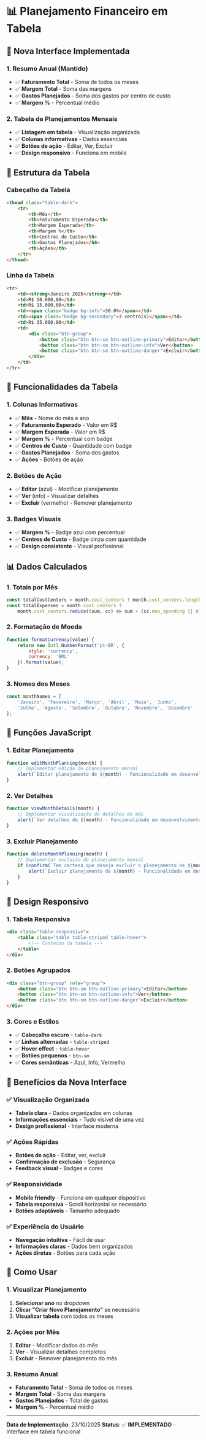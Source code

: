 # 📊 Planejamento Financeiro em Tabela

## 🎯 **Nova Interface Implementada**

### **1. Resumo Anual (Mantido)**
- ✅ **Faturamento Total** - Soma de todos os meses
- ✅ **Margem Total** - Soma das margens
- ✅ **Gastos Planejados** - Soma dos gastos por centro de custo
- ✅ **Margem %** - Percentual médio

### **2. Tabela de Planejamentos Mensais**
- ✅ **Listagem em tabela** - Visualização organizada
- ✅ **Colunas informativas** - Dados essenciais
- ✅ **Botões de ação** - Editar, Ver, Excluir
- ✅ **Design responsivo** - Funciona em mobile

## 🎨 **Estrutura da Tabela**

### **Cabeçalho da Tabela**
```html
<thead class="table-dark">
    <tr>
        <th>Mês</th>
        <th>Faturamento Esperado</th>
        <th>Margem Esperada</th>
        <th>Margem %</th>
        <th>Centros de Custo</th>
        <th>Gastos Planejados</h6>
        <th>Ações</th>
    </tr>
</thead>
```

### **Linha da Tabela**
```html
<tr>
    <td><strong>Janeiro 2025</strong></td>
    <td>R$ 50.000,00</td>
    <td>R$ 15.000,00</td>
    <td><span class="badge bg-info">30.0%</span></td>
    <td><span class="badge bg-secondary">3 centro(s)</span></td>
    <td>R$ 35.000,00</td>
    <td>
        <div class="btn-group">
            <button class="btn btn-sm btn-outline-primary">Editar</button>
            <button class="btn btn-sm btn-outline-info">Ver</button>
            <button class="btn btn-sm btn-outline-danger">Excluir</button>
        </div>
    </td>
</tr>
```

## 🔧 **Funcionalidades da Tabela**

### **1. Colunas Informativas**
- ✅ **Mês** - Nome do mês e ano
- ✅ **Faturamento Esperado** - Valor em R$
- ✅ **Margem Esperada** - Valor em R$
- ✅ **Margem %** - Percentual com badge
- ✅ **Centros de Custo** - Quantidade com badge
- ✅ **Gastos Planejados** - Soma dos gastos
- ✅ **Ações** - Botões de ação

### **2. Botões de Ação**
- ✅ **Editar** (azul) - Modificar planejamento
- ✅ **Ver** (info) - Visualizar detalhes
- ✅ **Excluir** (vermelho) - Remover planejamento

### **3. Badges Visuais**
- ✅ **Margem %** - Badge azul com percentual
- ✅ **Centros de Custo** - Badge cinza com quantidade
- ✅ **Design consistente** - Visual profissional

## 📊 **Dados Calculados**

### **1. Totais por Mês**
```javascript
const totalCostCenters = month.cost_centers ? month.cost_centers.length : 0;
const totalExpenses = month.cost_centers ? 
    month.cost_centers.reduce((sum, cc) => sum + (cc.max_spending || 0), 0) : 0;
```

### **2. Formatação de Moeda**
```javascript
function formatCurrency(value) {
    return new Intl.NumberFormat('pt-BR', {
        style: 'currency',
        currency: 'BRL'
    }).format(value);
}
```

### **3. Nomes dos Meses**
```javascript
const monthNames = [
    'Janeiro', 'Fevereiro', 'Março', 'Abril', 'Maio', 'Junho',
    'Julho', 'Agosto', 'Setembro', 'Outubro', 'Novembro', 'Dezembro'
];
```

## 🎯 **Funções JavaScript**

### **1. Editar Planejamento**
```javascript
function editMonthPlanning(month) {
    // Implementar edição do planejamento mensal
    alert(`Editar planejamento de ${month} - Funcionalidade em desenvolvimento`);
}
```

### **2. Ver Detalhes**
```javascript
function viewMonthDetails(month) {
    // Implementar visualização de detalhes do mês
    alert(`Ver detalhes de ${month} - Funcionalidade em desenvolvimento`);
}
```

### **3. Excluir Planejamento**
```javascript
function deleteMonthPlanning(month) {
    // Implementar exclusão do planejamento mensal
    if (confirm(`Tem certeza que deseja excluir o planejamento de ${month}?`)) {
        alert(`Excluir planejamento de ${month} - Funcionalidade em desenvolvimento`);
    }
}
```

## 🎨 **Design Responsivo**

### **1. Tabela Responsiva**
```html
<div class="table-responsive">
    <table class="table table-striped table-hover">
        <!-- Conteúdo da tabela -->
    </table>
</div>
```

### **2. Botões Agrupados**
```html
<div class="btn-group" role="group">
    <button class="btn btn-sm btn-outline-primary">Editar</button>
    <button class="btn btn-sm btn-outline-info">Ver</button>
    <button class="btn btn-sm btn-outline-danger">Excluir</button>
</div>
```

### **3. Cores e Estilos**
- ✅ **Cabeçalho escuro** - `table-dark`
- ✅ **Linhas alternadas** - `table-striped`
- ✅ **Hover effect** - `table-hover`
- ✅ **Botões pequenos** - `btn-sm`
- ✅ **Cores semânticas** - Azul, Info, Vermelho

## 🚀 **Benefícios da Nova Interface**

### **✅ Visualização Organizada**
- **Tabela clara** - Dados organizados em colunas
- **Informações essenciais** - Tudo visível de uma vez
- **Design profissional** - Interface moderna

### **✅ Ações Rápidas**
- **Botões de ação** - Editar, ver, excluir
- **Confirmação de exclusão** - Segurança
- **Feedback visual** - Badges e cores

### **✅ Responsividade**
- **Mobile friendly** - Funciona em qualquer dispositivo
- **Tabela responsiva** - Scroll horizontal se necessário
- **Botões adaptáveis** - Tamanho adequado

### **✅ Experiência do Usuário**
- **Navegação intuitiva** - Fácil de usar
- **Informações claras** - Dados bem organizados
- **Ações diretas** - Botões para cada ação

## 📱 **Como Usar**

### **1. Visualizar Planejamento**
1. **Selecionar ano** no dropdown
2. **Clicar "Criar Novo Planejamento"** se necessário
3. **Visualizar tabela** com todos os meses

### **2. Ações por Mês**
1. **Editar** - Modificar dados do mês
2. **Ver** - Visualizar detalhes completos
3. **Excluir** - Remover planejamento do mês

### **3. Resumo Anual**
- **Faturamento Total** - Soma de todos os meses
- **Margem Total** - Soma das margens
- **Gastos Planejados** - Total de gastos
- **Margem %** - Percentual médio

---

**Data de Implementação**: 23/10/2025
**Status**: ✅ **IMPLEMENTADO** - Interface em tabela funcional
